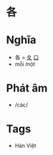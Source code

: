 # 各

# Nghĩa
* 各 = [夂](夂.md) [口](口.md)
* mỗi một

# Phát âm
* /các/

# Tags
* Hán Việt

<script>window.HANZI_FIELD='各';</script>

